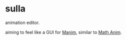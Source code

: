 # sulla
animation editor.

aiming to feel like a GUI for [Manim](https://www.manim.community), similar to [Math Anim](https://github.com/ambrosiogabe/MathAnimation).
